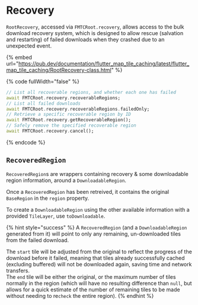 # Recovery

`RootRecovery`, accessed via `FMTCRoot.recovery`, allows access to the bulk download recovery system, which is designed to allow rescue (salvation and restarting) of failed downloads when they crashed due to an unexpected event.

{% embed url="https://pub.dev/documentation/flutter_map_tile_caching/latest/flutter_map_tile_caching/RootRecovery-class.html" %}

{% code fullWidth="false" %}
```dart
// List all recoverable regions, and whether each one has failed
await FMTCRoot.recovery.recoverableRegions; 
// List all failed downloads
await FMTCRoot.recovery.recoverableRegions.failedOnly; 
// Retrieve a specific recoverable region by ID
await FMTCRoot.recovery.getRecoverableRegion();
// Safely remove the specified recoverable region
await FMTCRoot.recovery.cancel(); 
```
{% endcode %}

## `RecoveredRegion`

`RecoveredRegion`s are wrappers containing recovery & some downloadable region information, around a `DownloadableRegion`.

Once a `RecoveredRegion` has been retreived, it contains the original `BaseRegion` in the `region` property.

To create a `DownloadableRegion` using the other available information with a provided `TileLayer`, use `toDownloadable`.

{% hint style="success" %}
A `RecoveredRegion` (and a `DownloadableRegion` generated from it) will point to only any remaining, un-downloaded tiles from the failed download.

The `start` tile will be adjusted from the original to reflect the progress of the download before it failed, meaning that tiles already successfully cached (excluding buffered) will not be downloaded again, saving time and network transfers.\
The `end` tile will be either the original, or the maximum number of tiles normally in the region (which will have no resulting difference than `null`, but allows for a quick estimate of the number of remaining tiles to be made without needing to re`check` the entire region).
{% endhint %}
